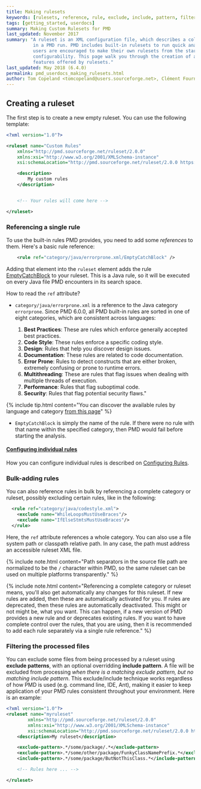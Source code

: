 ```yaml
---
title: Making rulesets
keywords: [rulesets, reference, rule, exclude, include, pattern, filter]
tags: [getting_started, userdocs]
summary: Making Custom Rulesets for PMD
last_updated: November 2017
summary: "A ruleset is an XML configuration file, which describes a collection of rules to be executed
          in a PMD run. PMD includes built-in rulesets to run quick analyses with a default configuration, but
          users are encouraged to make their own rulesets from the start, because they allow for so much
          configurability. This page walk you through the creation of a ruleset and the multiple configuration
          features offered by rulesets."
last_updated: May 2018 (6.4.0)
permalink: pmd_userdocs_making_rulesets.html
author: Tom Copeland <tomcopeland@users.sourceforge.net>, Clément Fournier <clement.fournier76@gmail.com>
---
```


## Creating a ruleset

The first step is to create a new empty ruleset. You can use the following template:

``` xml
<?xml version="1.0"?>

<ruleset name="Custom Rules"
    xmlns="http://pmd.sourceforge.net/ruleset/2.0.0"
    xmlns:xsi="http://www.w3.org/2001/XMLSchema-instance"
    xsi:schemaLocation="http://pmd.sourceforge.net/ruleset/2.0.0 https://pmd.sourceforge.io/ruleset_2_0_0.xsd">

    <description>
        My custom rules
    </description>


    <!-- Your rules will come here -->

</ruleset>
```

### Referencing a single rule

<!-- TODO this could be better explained, eg first explain how a ruleset reference works, then rule reference, then go on showing single rule & bulk addition, then include/exclude patterns -->

To use the built-in rules PMD provides, you need to add some *references* to them. Here's a
basic rule reference:

```xml
    <rule ref="category/java/errorprone.xml/EmptyCatchBlock" />
```

Adding that element into the `ruleset` element adds the rule [EmptyCatchBlock](pmd_rules_java_errorprone.html#emptycatchblock)
to your ruleset. This is a Java rule, so it will be executed on every Java file PMD encounters in
its search space.

How to read the `ref` attribute?

* `category/java/errorprone.xml` is a reference to the Java category `errorprone`. Since PMD 6.0.0,
  all PMD built-in rules are sorted in one of eight categories, which are consistent across languages:

  1.  **Best Practices**: These are rules which enforce generally accepted best practices.<br/>
  2.  **Code Style**: These rules enforce a specific coding style.<br/>
  3.  **Design**: Rules that help you discover design issues.<br/>
  4.  **Documentation**: These rules are related to code documentation.<br/>
  5.  **Error Prone**: Rules to detect constructs that are either broken, extremely confusing or prone to runtime errors.<br/>
  6.  **Multithreading**: These are rules that flag issues when dealing with multiple threads of execution.<br/>
  7.  **Performance**: Rules that flag suboptimal code.<br/>
  8.  **Security**: Rules that flag potential security flaws."

{% include tip.html content="You can discover the available rules by language and category [from this page](tag_rule_references.html)" %}


* `EmptyCatchBlock` is simply the name of the rule. If there were no rule with that name within the specified
  category, then PMD would fail before starting the analysis.

#### [Configuring individual rules](pmd_userdocs_configuring_rules.html)

How you can configure individual rules is described on [Configuring Rules](pmd_userdocs_configuring_rules.html).

### Bulk-adding rules

You can also reference rules in bulk by referencing a complete category or ruleset, possibly excluding certain rules, like in the following:

```xml
  <rule ref="category/java/codestyle.xml">
    <exclude name="WhileLoopsMustUseBraces"/>
    <exclude name="IfElseStmtsMustUseBraces"/>
  </rule>
```

Here, the `ref` attribute references a whole category. You can also use a file system path or classpath relative path. In any case, the path must address an accessible ruleset XML file.

{% include note.html content="Path separators in the source file path are normalized to be the `/` character within PMD, so the same ruleset can be used on multiple platforms transparently." %}

{% include note.html content="Referencing a complete category or ruleset means, you'll also get automatically any
changes for this ruleset. If new rules are added, then these are automatically activated for you. If rules
are deprecated, then these rules are automatically deactivated. This might or
not might be, what you want. This can happen, if a new version of PMD provides a new rule and or deprecates
existing rules. If you want to have
complete control over the rules, that you are using, then it is recommended to add each rule separately via
a single rule reference." %}

### Filtering the processed files

You can exclude some files from being processed by a ruleset using **exclude patterns**, with an optional overridding **include pattern**. A file will be excluded from processing *when there is a matching exclude pattern, but no matching include pattern*. This exclude/include technique works regardless of how PMD is used (e.g. command line, IDE, Ant), making it easier to keep application of your PMD rules consistent throughout your environment. Here is an example:

```xml
<?xml version="1.0"?>
<ruleset name="myruleset"
		xmlns="http://pmd.sourceforge.net/ruleset/2.0.0"
		xmlns:xsi="http://www.w3.org/2001/XMLSchema-instance"
		xsi:schemaLocation="http://pmd.sourceforge.net/ruleset/2.0.0 https://pmd.sourceforge.io/ruleset_2_0_0.xsd">
	<description>My ruleset</description>

	<exclude-pattern>.*/some/package/.*</exclude-pattern>
	<exclude-pattern>.*/some/other/package/FunkyClassNamePrefix.*</exclude-pattern>
	<include-pattern>.*/some/package/ButNotThisClass.*</include-pattern>

	<!-- Rules here ... -->

</ruleset>
```
